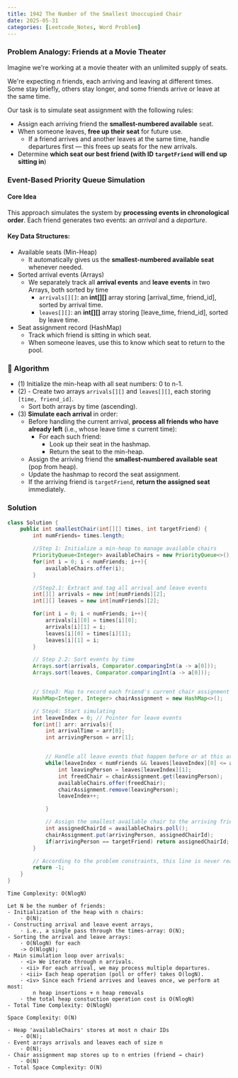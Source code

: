 ```yaml
---
title: 1942 The Number of the Smallest Unoccupied Chair
date: 2025-05-31
categories: [Leetcode_Notes, Word Problem]
---
```


### Problem Analogy: Friends at a Movie Theater
Imagine we're working at a movie theater with an unlimited supply of seats.

We're expecting *n* friends, each arriving and leaving at different times. Some stay briefly, others stay longer, and some friends arrive or leave at the same time.

Our task is to simulate seat assignment with the following rules:
- Assign each arriving friend the **smallest-numbered available** seat.
- When someone leaves, **free up their seat** for future use. 
  - If a friend arrives and another leaves at the same time, handle departures first — this frees up seats for the new arrivals.
- Determine **which seat our best friend (with ID ```targetFriend``` will end up sitting in**)
  
### Event-Based Priority Queue Simulation
#### Core Idea
This approach simulates the system by **processing events in chronological order**. Each friend generates two events: an *arrival* and a *departure*.

#### Key Data Structures:
- Available seats (Min-Heap)
  - It automatically gives us the **smallest-numbered available seat** whenever needed.
- Sorted arrival events (Arrays)
  - We separately track all **arrival events** and **leave events** in two Arrays, both sorted by time
    - ```arrivals[][]```: an **int[][]** array storing [arrival_time, friend_id], sorted by arrival time.
    - ```leaves[][]```: an **int[][]** array storing [leave_time, friend_id], sorted by leave time.
- Seat assignment record (HashMap)
  - Track which friend is sitting in which seat.
  - When someone leaves, use this to know which seat to return to the pool.
  
### 📌 Algorithm
- (1) Initialize the min-heap with all seat numbers: 0 to n-1.
- (2) - Create two arrays `arrivals[][]` and `leaves[][]`, each storing `[time, friend_id]`.
   - Sort both arrays by time (ascending).
- (3) **Simulate each arrival** in order:
   - Before handling the current arrival, **process all friends who have already left** (i.e., whose leave time ≤ current time):
     - For each such friend:
       - Look up their seat in the hashmap.
       - Return the seat to the min-heap.
   - Assign the arriving friend the **smallest-numbered available seat** (pop from heap).
   - Update the hashmap to record the seat assignment.
   - If the arriving friend is `targetFriend`, **return the assigned seat** immediately.
  
### Solution
```java
class Solution {
    public int smallestChair(int[][] times, int targetFriend) {
        int numFriends= times.length;

        //Step 1: Initialize a min-heap to manage available chairs
        PriorityQueue<Integer> availableChairs = new PriorityQueue<>();
        for(int i = 0; i < numFriends; i++){
            availableChairs.offer(i);
        }

        //Step2.1: Extract and tag all arrival and leave events
        int[][] arrivals = new int[numFriends][2]; 
        int[][] leaves = new int[numFriends][2];  

        for(int i = 0; i < numFriends; i++){
            arrivals[i][0] = times[i][0];
            arrivals[i][1] = i;
            leaves[i][0] = times[i][1];
            leaves[i][1] = i;
        }

        // Step 2.2: Sort events by time
        Arrays.sort(arrivals, Comparator.comparingInt(a -> a[0]));
        Arrays.sort(leaves, Comparator.comparingInt(a -> a[0]));


        // Step3: Map to record each friend's current chair assignment
        HashMap<Integer, Integer> chairAssignment = new HashMap<>();

        // Step4: Start simulating
        int leaveIndex = 0; // Pointer for leave events
        for(int[] arr: arrivals){
            int arrivalTime = arr[0];
            int arrivingPerson = arr[1];


            // Handle all leave events that happen before or at this arrival time
            while(leaveIndex < numFriends && leaves[leaveIndex][0] <= arrivalTime){
                int leavingPerson = leaves[leaveIndex][1];
                int freedChair = chairAssignment.get(leavingPerson);
                availableChairs.offer(freedChair);
                chairAssignment.remove(leavingPerson);
                leaveIndex++;

            }

            // Assign the smallest available chair to the arriving friend
            int assignedChairId = availableChairs.poll();
            chairAssignment.put(arrivingPerson, assignedChairId);
            if(arrivingPerson == targetFriend) return assignedChairId;
        }

        // According to the problem constraints, this line is never reached
        return -1; 
    }
}
```
```
Time Complexity: O(NlogN)

Let N be the number of friends:
- Initialization of the heap with n chairs: 
    · O(N);
- Constructing arrival and leave event arrays,
    · i.e., a single pass through the times-array: O(N);
- Sorting the arrival and leave arrays: 
    · O(NlogN) for each 
    -> O(NlogN);
- Main simulation loop over arrivals: 
    · <i> We iterate through n arrivals. 
    · <ii> For each arrival, we may process multiple departures. 
    · <iii> Each heap operation (poll or offer) takes O(logN).
    · <iv> Since each friend arrives and leaves once, we perform at most: 
        n heap insertions + n heap removals
    · the total heap constuction operation cost is O(NlogN)
- Total Time Complexity: O(NlogN)

Space Complexity: O(N)

- Heap 'availableChairs' stores at most n chair IDs 
    - O(N);
- Event arrays arrivals and leaves each of size n
    - O(N);
- Chair assignment map stores up to n entries (friend → chair)
    - O(N)
- Total Space Complexity: O(N)
```